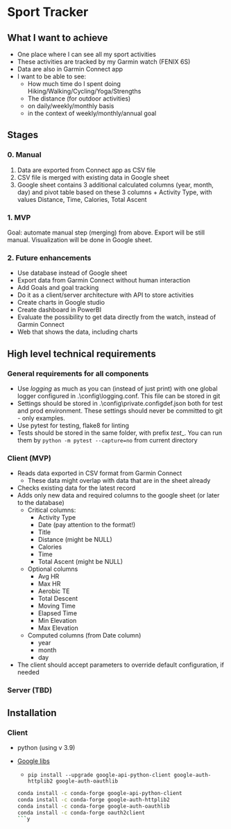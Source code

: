 # Sport Tracker

## What I want to achieve

- One place where I can see all my sport activities
- These activities are tracked by my Garmin watch (FENIX 6S)
- Data are also in Garmin Connect app
- I want to be able to see:
  - How much time do I spent doing Hiking/Walking/Cycling/Yoga/Strengths
  - The distance (for outdoor activities)
  - on daily/weekly/monthly basis
  - in the context of weekly/monthly/annual goal

## Stages

### 0. Manual

1. Data are exported from Connect app as CSV file
1. CSV file is merged with existing data in Google sheet
1. Google sheet contains 3 additional calculated columns (year, month, day) and pivot table based on these 3 columns + Activity Type, with values Distance, Time, Calories, Total Ascent

### 1. MVP

Goal: automate manual step (merging) from above. Export will be still manual. Visualization will be done in Google sheet.

### 2. Future enhancements

- Use database instead of Google sheet
- Export data from Garmin Connect without human interaction
- Add Goals and goal tracking
- Do it as a client/server architecture with API to store activities
- Create charts in Google studio
- Create dashboard in PowerBI
- Evaluate the possibility to get data directly from the watch, instead of Garmin Connect
- Web that shows the data, including charts

## High level technical requirements

### General requirements for all components

- Use  _logging_ as much as you can (instead of just print) with one global logger configured in .\config\logging.conf. This file can be stored in git
- Settings should be stored in .\config\private.configdef.json both for test and prod environment. These settings should never be committed to git - only examples.
- Use pytest for testing, flake8 for linting
- Tests should be stored in the same folder, with prefix _test__. You can run them by `python -m pytest --capture=no` from current directory

### Client (MVP)

- Reads data exported in CSV format from Garmin Connect
  - These data might overlap with data that are in the sheet already
- Checks existing data for the latest record
- Adds only new data and required columns to the google sheet (or later to the database)
  - Critical columns:
    - Activity Type
    - Date (pay attention to the format!)
    - Title
    - Distance (might be NULL)
    - Calories
    - Time
    - Total Ascent (might be NULL)
  - Optional columns
    - Avg HR
    - Max HR
    - Aerobic TE
    - Total Descent
    - Moving Time
    - Elapsed Time
    - Min Elevation
    - Max Elevation
  - Computed columns (from Date column)
    - year
    - month
    - day
- The client should accept parameters to override default configuration, if needed

### Server (TBD)

## Installation

### Client

- python (using v 3.9)
- [Google libs](https://developers.google.com/sheets/api/quickstart/python) 
  - ```pip install --upgrade google-api-python-client google-auth-httplib2 google-auth-oauthlib```
  
  ``` bash
  conda install -c conda-forge google-api-python-client
  conda install -c conda-forge google-auth-httplib2
  conda install -c conda-forge google-auth-oauthlib
  conda install -c conda-forge oauth2client
  ```y
